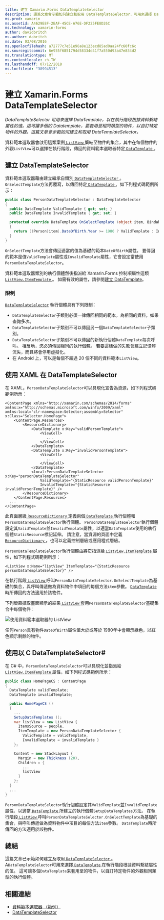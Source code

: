 ```yaml
---
title: 建立 Xamarin.Forms DataTemplateSelector
description: 這篇文章會示範如何建立和取用 DataTemplateSelector，可用來選擇 DataTemplate，以在執行階段根據資料繫結屬性的值。
ms.prod: xamarin
ms.assetid: A4629E8F-2BAF-45CE-A76E-DF225FE8D26C
ms.technology: xamarin-forms
author: davidbritch
ms.author: dabritch
ms.date: 03/08/2016
ms.openlocfilehash: a72777c7e51e96a8e123ecd85ad0aa24fc60fc6c
ms.sourcegitcommit: 6e955f6851794d58334d41f7a550d93a47e834d2
ms.translationtype: MT
ms.contentlocale: zh-TW
ms.lasthandoff: 07/12/2018
ms.locfileid: "38994513"
---
```

# <a name="creating-a-xamarinforms-datatemplateselector"></a>建立 Xamarin.Forms DataTemplateSelector

_DataTemplateSelector 可用來選擇 DataTemplate，以在執行階段根據資料繫結屬性的值。這可讓多個的 Datatemplate，要套用至相同類型的物件，以自訂特定物件的外觀。這篇文章會示範如何建立和取用 DataTemplateSelector。_

資料範本選取器會啟用這類案例[ `ListView` ](xref:Xamarin.Forms.ListView)繫結至物件的集合，其中在每個物件的外觀`ListView`可以選擇在執行階段，傳回的資料範本選取器特定[ `DataTemplate` ](xref:Xamarin.Forms.DataTemplate)。

## <a name="creating-a-datatemplateselector"></a>建立 DataTemplateSelector

資料範本選取器藉由建立繼承自類別[ `DataTemplateSelector` ](xref:Xamarin.Forms.DataTemplateSelector)。 `OnSelectTemplate`方法再覆寫，以傳回特定[ `DataTemplate` ](xref:Xamarin.Forms.DataTemplate)，如下列程式碼範例所示：

```csharp
public class PersonDataTemplateSelector : DataTemplateSelector
{
  public DataTemplate ValidTemplate { get; set; }
  public DataTemplate InvalidTemplate { get; set; }

  protected override DataTemplate OnSelectTemplate (object item, BindableObject container)
  {
    return ((Person)item).DateOfBirth.Year >= 1980 ? ValidTemplate : InvalidTemplate;
  }
}
```

`OnSelectTemplate`方法會傳回適當的值為基礎的範本`DateOfBirth`屬性。 要傳回的範本是值`ValidTemplate`屬性或`InvalidTemplate`屬性，它會設定當使用`PersonDataTemplateSelector`。

資料範本選取器類別的執行個體然後指派給 Xamarin.Forms 控制項屬性這類[ `ListView.ItemTemplate` ](xref:Xamarin.Forms.ItemsView`1)。 如需有效的屬性，請參閱[建立 DataTemplate](~/xamarin-forms/app-fundamentals/templates/data-templates/creating.md)。

### <a name="limitations"></a>限制

[`DataTemplateSelector`](xref:Xamarin.Forms.DataTemplateSelector) 執行個體具有下列限制：

- `DataTemplateSelector`子類別必須一律傳回相同的範本，為相同的資料，如果查詢多次。
- `DataTemplateSelector`子類別不可以傳回另一個`DataTemplateSelector`子類別。
- `DataTemplateSelector`子類別不可以傳回的新執行個體`DataTemplate`每次呼叫。 相反地，您必須傳回相同的執行個體。 若要這樣做的失敗會建立記憶體流失，而且將會停用虛擬化。
- 在 Android 上，可以是每個不超過 20 個不同的資料範本`ListView`。

## <a name="consuming-a-datatemplateselector-in-xaml"></a>使用 XAML 在 DataTemplateSelector

在 XAML，`PersonDataTemplateSelector`可以具現化宣告為資源，如下列程式碼範例所示：

```xaml
<ContentPage xmlns="http://xamarin.com/schemas/2014/forms" xmlns:x="http://schemas.microsoft.com/winfx/2009/xaml" xmlns:local="clr-namespace:Selector;assembly=Selector" x:Class="Selector.HomePage">
    <ContentPage.Resources>
        <ResourceDictionary>
            <DataTemplate x:Key="validPersonTemplate">
                <ViewCell>
                   ...
                </ViewCell>
            </DataTemplate>
            <DataTemplate x:Key="invalidPersonTemplate">
                <ViewCell>
                   ...
                </ViewCell>
            </DataTemplate>
            <local:PersonDataTemplateSelector x:Key="personDataTemplateSelector"
                ValidTemplate="{StaticResource validPersonTemplate}"
                InvalidTemplate="{StaticResource invalidPersonTemplate}" />
        </ResourceDictionary>
    </ContentPage.Resources>
  ...
</ContentPage>
```

此頁面層級[ `ResourceDictionary` ](xref:Xamarin.Forms.ResourceDictionary)定義兩個[ `DataTemplate` ](xref:Xamarin.Forms.DataTemplate)執行個體和`PersonDataTemplateSelector`執行個體。 `PersonDataTemplateSelector`執行個體設定其`ValidTemplate`並`InvalidTemplate`屬性，以適當`DataTemplate`使用的執行個體`StaticResource`標記延伸。 請注意，當資源的頁面中定義[ `ResourceDictionary` ](xref:Xamarin.Forms.ResourceDictionary)，也可以定義控制層級或應用程式層級。

`PersonDataTemplateSelector`執行個體由將它指派給[ `ListView.ItemTemplate` ](xref:Xamarin.Forms.ItemsView`1)屬性，如下列程式碼範例所示：

```xaml
<ListView x:Name="listView" ItemTemplate="{StaticResource personDataTemplateSelector}" />
```

在執行階段[ `ListView` ](xref:Xamarin.Forms.ListView)呼叫`PersonDataTemplateSelector.OnSelectTemplate`為基礎的集合，與呼叫傳遞做為資料物件中項目的每個方法`item`參數。 [ `DataTemplate` ](xref:Xamarin.Forms.DataTemplate)時所傳回的方法適用於該物件。

下列螢幕擷取畫面顯示的結果[ `ListView` ](xref:Xamarin.Forms.ListView)套用`PersonDataTemplateSelector`基礎集合中每個物件：

![](selector-images/data-template-selector.png "使用資料範本選取器的 ListView")

任何`Person`具有物件`DateOfBirth`屬性值大於或等於 1980年中會顯示綠色，以紅色顯示剩餘的物件。

## <a name="consuming-a-datatemplateselector-in-cnum"></a>使用以 C DataTemplateSelector&num;

在 C# 中，`PersonDataTemplateSelector`可以具現化並指派給[ `ListView.ItemTemplate` ](xref:Xamarin.Forms.ItemsView`1)屬性，如下列程式碼範例所示：

```csharp
public class HomePageCS : ContentPage
{
  DataTemplate validTemplate;
  DataTemplate invalidTemplate;

  public HomePageCS ()
  {
    ...
    SetupDataTemplates ();
    var listView = new ListView {
      ItemsSource = people,
      ItemTemplate = new PersonDataTemplateSelector {
        ValidTemplate = validTemplate,
        InvalidTemplate = invalidTemplate }
    };

    Content = new StackLayout {
      Margin = new Thickness (20),
      Children = {
        ...
        listView
      }
    };
  }
  ...  
}
```

`PersonDataTemplateSelector`執行個體設定其`ValidTemplate`並`InvalidTemplate`屬性，以適當[ `DataTemplate` ](xref:Xamarin.Forms.DataTemplate)所建立的執行個體`SetupDataTemplates`方法。 在執行階段[ `ListView` ](xref:Xamarin.Forms.ListView)呼叫`PersonDataTemplateSelector.OnSelectTemplate`為基礎的集合，與呼叫傳遞做為資料物件中項目的每個方法`item`參數。 `DataTemplate`時所傳回的方法適用於該物件。

## <a name="summary"></a>總結

這篇文章已示範如何建立及取用[ `DataTemplateSelector` ](xref:Xamarin.Forms.DataTemplateSelector)。 A`DataTemplateSelector`可用來選擇[ `DataTemplate` ](xref:Xamarin.Forms.DataTemplate)在執行階段根據資料繫結屬性的值。 這可讓多個`DataTemplate`来套用至的物件，以自訂特定物件的外觀相同類型的執行個體。


## <a name="related-links"></a>相關連結

- [資料範本選取器 （範例）](https://developer.xamarin.com/samples/xamarin-forms/templates/datatemplateselector/)
- [DataTemplateSelector](xref:Xamarin.Forms.DataTemplateSelector)
